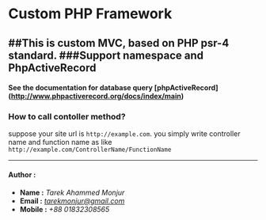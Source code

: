 # Custom PHP Framework
##This is custom MVC, based on PHP psr-4 standard.
###Support namespace and PhpActiveRecord 
---
#### See the documentation for database query [phpActiveRecord] (http://www.phpactiverecord.org/docs/index/main)

### How to call contoller method?
suppose your site url is `http://example.com`. you simply write controller name and function name as like `http://example.com/ControllerName/FunctionName` 

---
#### Author :
 - **Name :** *Tarek Ahammed Monjur* 
 - **Email :** *tarekmonjur@gmail.com* 
 - **Mobile :** *+88 01832308565* 



